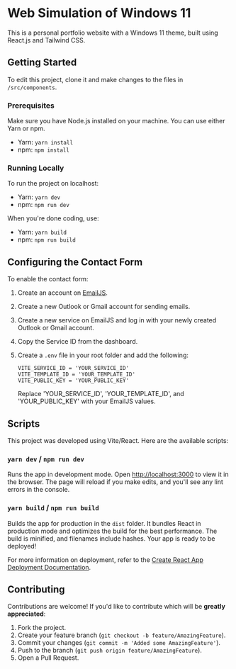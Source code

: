 # Web Simulation of Windows 11

This is a personal portfolio website with a Windows 11 theme, built using React.js and Tailwind CSS.

## Getting Started

To edit this project, clone it and make changes to the files in `/src/components`.

### Prerequisites

Make sure you have Node.js installed on your machine. You can use either Yarn or npm.

- Yarn: `yarn install`
- npm: `npm install`

### Running Locally

To run the project on localhost:

- Yarn: `yarn dev`
- npm: `npm run dev`

When you're done coding, use:

- Yarn: `yarn build`
- npm: `npm run build`

## Configuring the Contact Form

To enable the contact form:

1. Create an account on [EmailJS](https://www.emailjs.com/).
2. Create a new Outlook or Gmail account for sending emails.
3. Create a new service on EmailJS and log in with your newly created Outlook or Gmail account.
4. Copy the Service ID from the dashboard.
5. Create a `.env` file in your root folder and add the following:

    ```env
    VITE_SERVICE_ID = 'YOUR_SERVICE_ID'
    VITE_TEMPLATE_ID = 'YOUR_TEMPLATE_ID'
    VITE_PUBLIC_KEY = 'YOUR_PUBLIC_KEY'
    ```

    Replace 'YOUR_SERVICE_ID', 'YOUR_TEMPLATE_ID', and 'YOUR_PUBLIC_KEY' with your EmailJS values.

## Scripts

This project was developed using Vite/React. Here are the available scripts:

### `yarn dev` / `npm run dev`

Runs the app in development mode.
Open [http://localhost:3000](http://localhost:3000) to view it in the browser.
The page will reload if you make edits, and you'll see any lint errors in the console.

### `yarn build` / `npm run build`

Builds the app for production in the `dist` folder.
It bundles React in production mode and optimizes the build for the best performance.
The build is minified, and filenames include hashes. Your app is ready to be deployed!

For more information on deployment, refer to the [Create React App Deployment Documentation](https://facebook.github.io/create-react-app/docs/deployment).

## Contributing

Contributions are welcome! If you'd like to contribute which will be **greatly appreciated**:

1. Fork the project.
2. Create your feature branch (`git checkout -b feature/AmazingFeature`).
3. Commit your changes (`git commit -m 'Added some AmazingFeature'`).
4. Push to the branch (`git push origin feature/AmazingFeature`).
5. Open a Pull Request.
